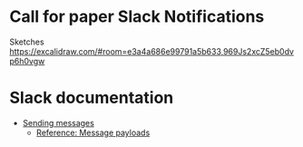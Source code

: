 # Call for paper Slack Notifications


Sketches
https://excalidraw.com/#room=e3a4a686e99791a5b633,969Js2xcZ5eb0dvp6h0vgw


# Slack documentation

* [Sending messages](https://api.slack.com/messaging/sending)
  * [Reference: Message payloads](https://api.slack.com/reference/messaging/payload)
